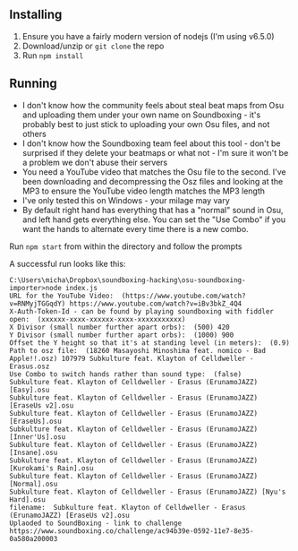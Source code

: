Installing
--

1. Ensure you have a fairly modern version of nodejs (I'm using v6.5.0)
2. Download/unzip or ```git clone``` the repo
3. Run ```npm install```

Running
--

 - I don't know how the community feels about steal beat maps from Osu and uploading them under your own name on Soundboxing - it's probably best to just stick to uploading your own Osu files, and not others
 - I don't know how the Soundboxing team feel about this tool - don't be surprised if they delete your beatmaps or what not - I'm sure it won't be a problem we don't abuse their servers
 - You need a YouTube video that matches the Osu file to the second. I've been downloading and decompressing the Osz files and looking at the MP3 to ensure the YouTube video length matches the MP3 length 
 - I've only tested this on Windows - your milage may vary
 - By default right hand has everything that has a "normal" sound in Osu, and left hand gets everything else. You can set the "Use Combo" if you want the hands to alternate every time there is a new combo.

Run ```npm start``` from within the directory and follow the prompts

A successful run looks like this:

```
C:\Users\micha\Dropbox\soundboxing-hacking\osu-soundboxing-importer>node index.js
URL for the YouTube Video:  (https://www.youtube.com/watch?v=RNMyjTGGqdY) https://www.youtube.com/watch?v=iBv3bkZ_4Q4
X-Auth-Token-Id - can be found by playing soundboxing with fiddler open:  (xxxxxx-xxxx-xxxxxx-xxxx-xxxxxxxxxxx)
X Divisor (small number further apart orbs):  (500) 420
Y Divisor (small number further apart orbs):  (1000) 900
Offset the Y height so that it's at standing level (in meters):  (0.9)
Path to osz file:  (18260 Masayoshi Minoshima feat. nomico - Bad Apple!!.osz) 107979 Subkulture feat. Klayton of Celldweller - Erasus.osz
Use Combo to switch hands rather than sound type:  (false)
Subkulture feat. Klayton of Celldweller - Erasus (ErunamoJAZZ) [Easy].osu
Subkulture feat. Klayton of Celldweller - Erasus (ErunamoJAZZ) [EraseUs v2].osu
Subkulture feat. Klayton of Celldweller - Erasus (ErunamoJAZZ) [EraseUs].osu
Subkulture feat. Klayton of Celldweller - Erasus (ErunamoJAZZ) [Inner'Us].osu
Subkulture feat. Klayton of Celldweller - Erasus (ErunamoJAZZ) [Insane].osu
Subkulture feat. Klayton of Celldweller - Erasus (ErunamoJAZZ) [Kurokami's Rain].osu
Subkulture feat. Klayton of Celldweller - Erasus (ErunamoJAZZ) [Normal].osu
Subkulture feat. Klayton of Celldweller - Erasus (ErunamoJAZZ) [Nyu's Hard].osu
filename:  Subkulture feat. Klayton of Celldweller - Erasus (ErunamoJAZZ) [EraseUs v2].osu
Uplaoded to SoundBoxing - link to challenge https://www.soundboxing.co/challenge/ac94b39e-0592-11e7-8e35-0a580a200003
```